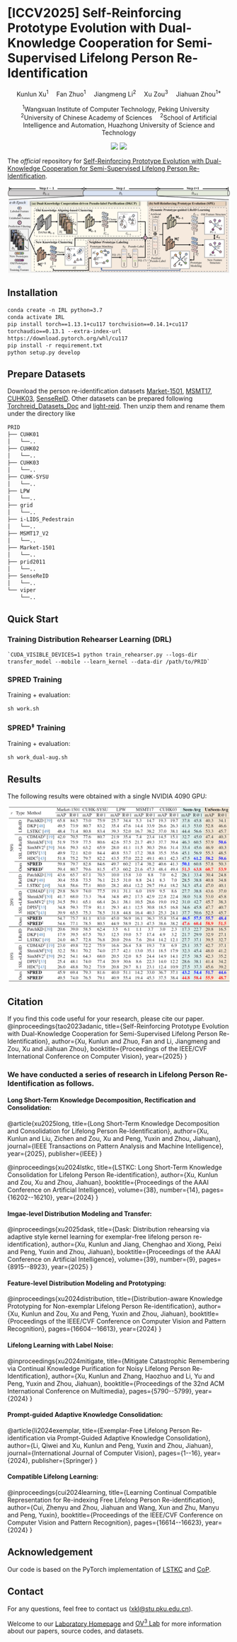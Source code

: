 # [ICCV2025] Self-Reinforcing Prototype Evolution with Dual-Knowledge Cooperation for Semi-Supervised Lifelong Person Re-Identification 

<div align="center">

<div>
      Kunlun Xu<sup>1</sup>&emsp; Fan Zhuo<sup>1</sup>&emsp;  Jiangmeng Li<sup>2</sup>&emsp; Xu Zou<sup>3</sup>&emsp; Jiahuan Zhou<sup>1*</sup>
  </div>
<div>

  <sup>1</sup>Wangxuan Institute of Computer Technology, Peking University&emsp; <sup>2</sup>University of Chinese Academy of Sciences&emsp; <sup>2</sup>School of Artificial Intelligence and Automation, Huazhong University of Science and Technology

</div>
</div>
<p align="center">
<a href='https://arxiv.org/pdf/2507.01884'><img src='https://img.shields.io/badge/Arxiv-2507.01884-A42C25.svg?logo=arXiv'></a>
  <a href="https://github.com/zhoujiahuan1991/ICCV2025-SPRED"><img src="https://hitscounter.dev/api/hit?url=https%3A%2F%2Fgithub.com%2Fzhoujiahuan1991%2FICCV2025-SPRED&label=SPRED&icon=github&color=%233d8bfd&message=&style=flat&tz=UTC"></a>
</p>

The *official* repository for  [Self-Reinforcing Prototype Evolution with Dual-Knowledge Cooperation for Semi-Supervised Lifelong Person Re-Identification](https://arxiv.org/abs/2507.01884).

![Framework](figs/framework.png)


## Installation
```shell
conda create -n IRL python=3.7
conda activate IRL
pip install torch==1.13.1+cu117 torchvision==0.14.1+cu117 torchaudio==0.13.1 --extra-index-url https://download.pytorch.org/whl/cu117
pip install -r requirement.txt
python setup.py develop
```
## Prepare Datasets
Download the person re-identification datasets [Market-1501](https://drive.google.com/file/d/0B8-rUzbwVRk0c054eEozWG9COHM/view), [MSMT17](http://www.pkuvmc.com/dataset.html), [CUHK03](https://github.com/zhunzhong07/person-re-ranking/tree/master/evaluation/data/CUHK03), [SenseReID](https://drive.google.com/file/d/0B56OfSrVI8hubVJLTzkwV2VaOWM/view?resourcekey=0-PKtdd5m_Jatmi2n9Kb_gFQ). Other datasets can be prepared following [Torchreid_Datasets_Doc](https://kaiyangzhou.github.io/deep-person-reid/datasets.html) and [light-reid](https://github.com/wangguanan/light-reid).
Then unzip them and rename them under the directory like
```
PRID
├── CUHK01
│   └──..
├── CUHK02
│   └──..
├── CUHK03
│   └──..
├── CUHK-SYSU
│   └──..
├── LPW
│   └──..
├── grid
│   └──..
├── i-LIDS_Pedestrain
│   └──..
├── MSMT17_V2
│   └──..
├── Market-1501
│   └──..
├── prid2011
│   └──..
├── SenseReID
│   └──..
└── viper
    └──..
```
## Quick Start
### Training Distribution Rehearser Learning (DRL)
```shell
`CUDA_VISIBLE_DEVICES=1 python train_rehearser.py --logs-dir transfer_model --mobile --learn_kernel --data-dir /path/to/PRID`
```

### SPRED Training 
Training + evaluation:
```shell
sh work.sh
```
### SPRED$^\ddag$ Training 
Training + evaluation:
```shell
sh work_dual-aug.sh
```

## Results
The following results were obtained with a single NVIDIA 4090 GPU:

![Results](figs/results.png)

## Citation
If you find this code useful for your research, please cite our paper.
@inproceedings{tao2023adanic,
  title={Self-Reinforcing Prototype Evolution with Dual-Knowledge Cooperation for Semi-Supervised Lifelong Person Re-Identification},
  author={Xu, Kunlun and Zhuo, Fan and Li, Jiangmeng and Zou, Xu and Jiahuan Zhou},
  booktitle={Proceedings of the IEEE/CVF International Conference on Computer Vision},
  year={2025}
}


### We have conducted a series of research in Lifelong Person Re-Identification as follows.

#### Long Short-Term Knowledge Decomposition, Rectification and Consolidation:
@article{xu2025long,
  title={Long Short-Term Knowledge Decomposition and Consolidation for Lifelong Person Re-Identification},
  author={Xu, Kunlun and Liu, Zichen and Zou, Xu and Peng, Yuxin and Zhou, Jiahuan},
  journal={IEEE Transactions on Pattern Analysis and Machine Intelligence},
  year={2025},
  publisher={IEEE}
}

@inproceedings{xu2024lstkc,
  title={LSTKC: Long Short-Term Knowledge Consolidation for Lifelong Person Re-identification},
  author={Xu, Kunlun and Zou, Xu and Zhou, Jiahuan},
  booktitle={Proceedings of the AAAI Conference on Artificial Intelligence},
  volume={38},
  number={14},
  pages={16202--16210},
  year={2024}
}

#### Imgae-level Distribution Modeling and Transfer:
@inproceedings{xu2025dask,
  title={Dask: Distribution rehearsing via adaptive style kernel learning for exemplar-free lifelong person re-identification},
  author={Xu, Kunlun and Jiang, Chenghao and Xiong, Peixi and Peng, Yuxin and Zhou, Jiahuan},
  booktitle={Proceedings of the AAAI Conference on Artificial Intelligence},
  volume={39},
  number={9},
  pages={8915--8923},
  year={2025}
}

#### Feature-level Distribution Modeling and Prototyping:
@inproceedings{xu2024distribution,
  title={Distribution-aware Knowledge Prototyping for Non-exemplar Lifelong Person Re-identification},
  author={Xu, Kunlun and Zou, Xu and Peng, Yuxin and Zhou, Jiahuan},
  booktitle={Proceedings of the IEEE/CVF Conference on Computer Vision and Pattern Recognition},
  pages={16604--16613},
  year={2024}
}



#### Lifelong Learning with Label Noise: 
@inproceedings{xu2024mitigate,
  title={Mitigate Catastrophic Remembering via Continual Knowledge Purification for Noisy Lifelong Person Re-Identification},
  author={Xu, Kunlun and Zhang, Haozhuo and Li, Yu and Peng, Yuxin and Zhou, Jiahuan},
  booktitle={Proceedings of the 32nd ACM International Conference on Multimedia},
  pages={5790--5799},
  year={2024}
}

#### Prompt-guided Adaptive Knowledge Consolidation:
@article{li2024exemplar,
  title={Exemplar-Free Lifelong Person Re-identification via Prompt-Guided Adaptive Knowledge Consolidation},
  author={Li, Qiwei and Xu, Kunlun and Peng, Yuxin and Zhou, Jiahuan},
  journal={International Journal of Computer Vision},
  pages={1--16},
  year={2024},
  publisher={Springer}
}

#### Compatible Lifelong Learning:
@inproceedings{cui2024learning,
  title={Learning Continual Compatible Representation for Re-indexing Free Lifelong Person Re-identification},
  author={Cui, Zhenyu and Zhou, Jiahuan and Wang, Xun and Zhu, Manyu and Peng, Yuxin},
  booktitle={Proceedings of the IEEE/CVF Conference on Computer Vision and Pattern Recognition},
  pages={16614--16623},
  year={2024}
}

## Acknowledgement
Our code is based on the PyTorch implementation of [LSTKC](https://github.com/zhoujiahuan1991/AAAI2024-LSTKC) and [CoP](https://github.com/vimar-gu/ColorPromptReID).

## Contact

For any questions, feel free to contact us (xkl@stu.pku.edu.cn).

Welcome to our [Laboratory Homepage](http://www.icst.pku.edu.cn/mipl/home/) and [OV<sup>3</sup> Lab](https://zhoujiahuan1991.github.io/) for more information about our papers, source codes, and datasets.

